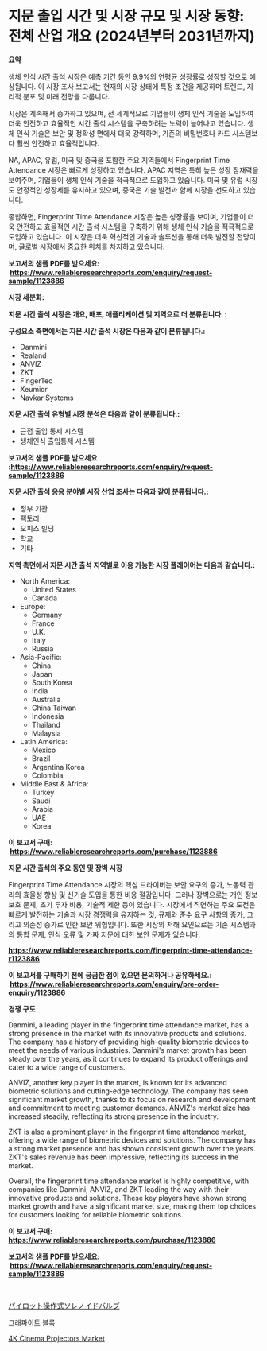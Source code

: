 <p><h1>지문 출입 시간 및 시장 규모 및 시장 동향: 전체 산업 개요 (2024년부터 2031년까지)</h1></p><p><strong>요약</strong></p>
<p><p>생체 인식 시간 출석 시장은 예측 기간 동안 9.9%의 연평균 성장률로 성장할 것으로 예상됩니다. 이 시장 조사 보고서는 현재의 시장 상태에 특정 조건을 제공하며 트렌드, 지리적 분포 및 미래 전망을 다룹니다.</p><p>시장은 계속해서 증가하고 있으며, 전 세계적으로 기업들이 생체 인식 기술을 도입하여 더욱 안전하고 효율적인 시간 출석 시스템을 구축하려는 노력이 늘어나고 있습니다. 생체 인식 기술은 보안 및 정확성 면에서 더욱 강력하며, 기존의 비밀번호나 카드 시스템보다 훨씬 안전하고 효율적입니다.</p><p>NA, APAC, 유럽, 미국 및 중국을 포함한 주요 지역들에서 Fingerprint Time Attendance 시장은 빠르게 성장하고 있습니다. APAC 지역은 특히 높은 성장 잠재력을 보여주며, 기업들이 생체 인식 기술을 적극적으로 도입하고 있습니다. 미국 및 유럽 시장도 안정적인 성장세를 유지하고 있으며, 중국은 기술 발전과 함께 시장을 선도하고 있습니다.</p><p>종합하면, Fingerprint Time Attendance 시장은 높은 성장률을 보이며, 기업들이 더욱 안전하고 효율적인 시간 출석 시스템을 구축하기 위해 생체 인식 기술을 적극적으로 도입하고 있습니다. 이 시장은 더욱 혁신적인 기술과 솔루션을 통해 더욱 발전할 전망이며, 글로벌 시장에서 중요한 위치를 차지하고 있습니다.</p></p>
<p><strong>보고서의 샘플 PDF를 받으세요: &nbsp;<a href="https://www.reliableresearchreports.com/enquiry/request-sample/1123886">https://www.reliableresearchreports.com/enquiry/request-sample/1123886</a></strong></p>
<p><strong>시장 세분화:</strong></p>
<p><strong> 지문 시간 출석 시장은 개요, 배포, 애플리케이션 및 지역으로 더 분류됩니다. :</strong></p>
<p><strong>구성요소 측면에서는 지문 시간 출석 시장은 다음과 같이 분류됩니다.:</strong></p>
<p><ul><li>Danmini</li><li>Realand</li><li>ANVIZ</li><li>ZKT</li><li>FingerTec</li><li>Xeumior</li><li>Navkar Systems</li></ul></p>
<p><strong> 지문 시간 출석 유형별 시장 분석은 다음과 같이 분류됩니다.:</strong></p>
<p><ul><li>근접 출입 통제 시스템</li><li>생체인식 출입통제 시스템</li></ul></p>
<p><strong>보고서의 샘플 PDF를 받으세요 :<a href="https://www.reliableresearchreports.com/enquiry/request-sample/1123886">https://www.reliableresearchreports.com/enquiry/request-sample/1123886</a></strong></p>
<p><strong> 지문 시간 출석 응용 분야별 시장 산업 조사는 다음과 같이 분류됩니다.:</strong></p>
<p><ul><li>정부 기관</li><li>팩토리</li><li>오피스 빌딩</li><li>학교</li><li>기타</li></ul></p>
<p><strong>지역 측면에서 지문 시간 출석 지역별로 이용 가능한 시장 플레이어는 다음과 같습니다.:</strong></p>
<p><ul>
    <li>
        North America:
        <ul>
            <li>United States</li>
            <li>Canada</li>
        </ul>
    </li>
    <li>
        Europe:
        <ul>
            <li>Germany</li>
            <li>France</li>
            <li>U.K.</li>
            <li>Italy</li>
            <li>Russia</li>
        </ul>
    </li>
    <li>
        Asia-Pacific:
        <ul>
            <li>China</li>
            <li>Japan</li>
            <li>South Korea</li>
            <li>India</li>
            <li>Australia</li>
            <li>China Taiwan</li>
            <li>Indonesia</li>
            <li>Thailand</li>
            <li>Malaysia</li>
        </ul>
    </li>
    <li>
        Latin America:
        <ul>
            <li>Mexico</li>
            <li>Brazil</li>
            <li>Argentina Korea</li>
            <li>Colombia</li>
        </ul>
    </li>
    <li>
        Middle East & Africa:
        <ul>
            <li>Turkey</li>
            <li>Saudi</li>
            <li>Arabia</li>
            <li>UAE</li>
            <li>Korea</li>
        </ul>
    </li>
    </ul></p>
<p><strong>이 보고서 구매: &nbsp;<a href="https://www.reliableresearchreports.com/purchase/1123886">https://www.reliableresearchreports.com/purchase/1123886</a></strong></p>
<p><strong>지문 시간 출석의 주요 동인 및 장벽 시장</strong></p>
<p><p>Fingerprint Time Attendance 시장의 핵심 드라이버는 보안 요구의 증가, 노동력 관리의 효율성 향상 및 신기술 도입을 통한 비용 절감입니다. 그러나 장벽으로는 개인 정보 보호 문제, 초기 투자 비용, 기술적 제한 등이 있습니다. 시장에서 직면하는 주요 도전은 빠르게 발전하는 기술과 시장 경쟁력을 유지하는 것, 규제와 준수 요구 사항의 증가, 그리고 의존성 증가로 인한 보안 위협입니다. 또한 시장의 저해 요인으로는 기존 시스템과의 통합 문제, 인식 오류 및 가짜 지문에 대한 보안 문제가 있습니다.</p></p>
<p><strong><a href="https://www.reliableresearchreports.com/fingerprint-time-attendance-r1123886">https://www.reliableresearchreports.com/fingerprint-time-attendance-r1123886</a></strong></p>
<p><strong>이 보고서를 구매하기 전에 궁금한 점이 있으면 문의하거나 공유하세요.: &nbsp;<a href="https://www.reliableresearchreports.com/enquiry/pre-order-enquiry/1123886">https://www.reliableresearchreports.com/enquiry/pre-order-enquiry/1123886</a></strong></p>
<p><strong>경쟁 구도</strong></p>
<p><p>Danmini, a leading player in the fingerprint time attendance market, has a strong presence in the market with its innovative products and solutions. The company has a history of providing high-quality biometric devices to meet the needs of various industries. Danmini's market growth has been steady over the years, as it continues to expand its product offerings and cater to a wide range of customers.</p><p>ANVIZ, another key player in the market, is known for its advanced biometric solutions and cutting-edge technology. The company has seen significant market growth, thanks to its focus on research and development and commitment to meeting customer demands. ANVIZ's market size has increased steadily, reflecting its strong presence in the industry.</p><p>ZKT is also a prominent player in the fingerprint time attendance market, offering a wide range of biometric devices and solutions. The company has a strong market presence and has shown consistent growth over the years. ZKT's sales revenue has been impressive, reflecting its success in the market.</p><p>Overall, the fingerprint time attendance market is highly competitive, with companies like Danmini, ANVIZ, and ZKT leading the way with their innovative products and solutions. These key players have shown strong market growth and have a significant market size, making them top choices for customers looking for reliable biometric solutions.</p></p>
<p><strong>이 보고서 구매: &nbsp; <a href="https://www.reliableresearchreports.com/purchase/1123886">https://www.reliableresearchreports.com/purchase/1123886</a></strong></p>
<p><strong>보고서의 샘플 PDF를 받으세요: &nbsp;<a href="https://www.reliableresearchreports.com/enquiry/request-sample/1123886">https://www.reliableresearchreports.com/enquiry/request-sample/1123886</a></strong><strong></strong></p>
<p>&nbsp;</p>
<p><p><a href="https://medium.com/@lilliandach1969/%E3%83%91%E3%82%A4%E3%83%AD%E3%83%83%E3%83%88%E3%82%AA%E3%83%9A%E3%83%AC%E3%83%BC%E3%83%86%E3%83%83%E3%83%89%E3%82%BD%E3%83%AC%E3%83%8E%E3%82%A4%E3%83%89%E3%83%90%E3%83%AB%E3%83%96%E5%B8%82%E5%A0%B4-%E5%B8%82%E5%A0%B4%E3%82%B7%E3%82%A7%E3%82%A2-%E5%B8%82%E5%A0%B4%E5%8B%95%E5%90%91-%E5%B0%86%E6%9D%A5%E3%81%AE%E6%88%90%E9%95%B7%E3%82%92%E6%8E%A2%E3%82%8B-fa87ed7b38b0">パイロット操作式ソレノイドバルブ</a></p><p><a href="https://github.com/xvz497517413/Market-Research-Report-List-1/blob/main/701417924531.md">그래파이트 블록</a></p><p><a href="https://mire-aunt-385.notion.site/4K-Cinema-Projectors-Market-Trends-Forecast-and-Competitive-Analysis-to-2031-f4358cb38512440fac243e944f0bee3a">4K Cinema Projectors Market</a></p></p>